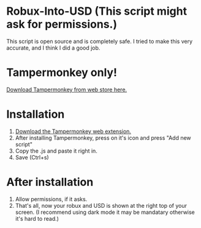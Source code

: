 # Robux-Into-USD (This script might ask for permissions.)
This script is open source and is completely safe.
I tried to make this very accurate, and I think I did a good job.
# Tampermonkey only!
[Download Tampermonkey from web store here.](https://chromewebstore.google.com/detail/tampermonkey/dhdgffkkebhmkfjojejmpbldmpobfkfo?)
# Installation
1. [Download the Tampermonkey web extension.](https://chromewebstore.google.com/detail/tampermonkey/dhdgffkkebhmkfjojejmpbldmpobfkfo?)
2. After installing Tampermonkey, press on it's icon and press "Add new script"
3. Copy the .js and paste it right in.
4. Save (Ctrl+s)
# After installation
1. Allow permissions, if it asks.
2. That's all, now your robux and USD is shown at the right top of your screen.
(I recommend using dark mode it may be mandatary otherwise it's hard to read.)
